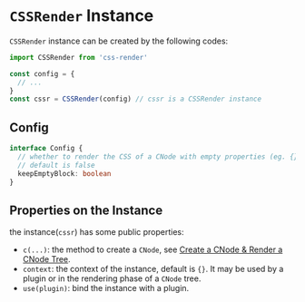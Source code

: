# `CSSRender` Instance
`CSSRender` instance can be created by the following codes:
```js
import CSSRender from 'css-render'

const config = {
  // ... 
}
const cssr = CSSRender(config) // cssr is a CSSRender instance
```
## Config
```typescript
interface Config {
  // whether to render the CSS of a CNode with empty properties (eg. {})
  // default is false
  keepEmptyBlock: boolean
}
```
## Properties on the Instance
the instance(`cssr`) has some public properties:
- `c(...)`: the method to create a `CNode`, see [Create a CNode & Render a CNode Tree](cnode-and-render.md).
- `context`: the context of the instance, default is `{}`. It may be used by a plugin or in the rendering phase of a `CNode` tree.
- `use(plugin)`: bind the instance with a plugin.
